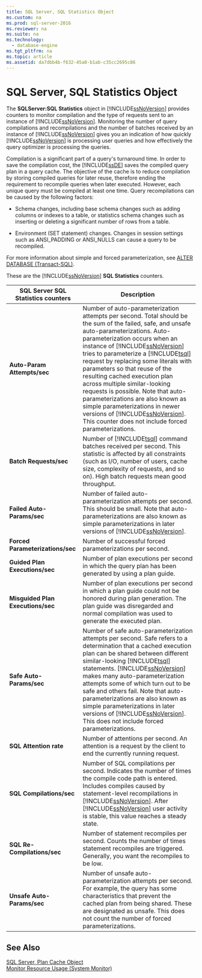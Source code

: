 ```yaml
---
title: SQL Server, SQL Statistics Object
ms.custom: na
ms.prod: sql-server-2016
ms.reviewer: na
ms.suite: na
ms.technology: 
  - database-engine
ms.tgt_pltfrm: na
ms.topic: article
ms.assetid: da7dbb4b-f632-45a0-b1ab-c35cc2695c86
---
```

# SQL Server, SQL Statistics Object
  The **SQLServer:SQL Statistics** object in [!INCLUDE[ssNoVersion](../../Token/Other/ssNoVersion_md.md)] provides counters to monitor compilation and the type of requests sent to an instance of [!INCLUDE[ssNoVersion](../../Token/Other/ssNoVersion_md.md)]. Monitoring the number of query compilations and recompilations and the number of batches received by an instance of [!INCLUDE[ssNoVersion](../../Token/Other/ssNoVersion_md.md)] gives you an indication of how quickly [!INCLUDE[ssNoVersion](../../Token/Other/ssNoVersion_md.md)] is processing user queries and how effectively the query optimizer is processing the queries.  
  
 Compilation is a significant part of a query's turnaround time. In order to save the compilation cost, the [!INCLUDE[ssDE](../../Token/Other/ssDE_md.md)] saves the compiled query plan in a query cache. The objective of the cache is to reduce compilation by storing compiled queries for later reuse, therefore ending the requirement to recompile queries when later executed. However, each unique query must be compiled at least one time. Query recompilations can be caused by the following factors:  
  
-   Schema changes, including base schema changes such as adding columns or indexes to a table, or statistics schema changes such as inserting or deleting a significant number of rows from a table.  
  
-   Environment \(SET statement\) changes. Changes in session settings such as ANSI\_PADDING or ANSI\_NULLS can cause a query to be recompiled.  
  
 For more information about simple and forced parameterization, see [ALTER DATABASE &#40;Transact-SQL&#41;](../Topic/ALTER%20DATABASE%20\(Transact-SQL\).md).  
  
 These are the [!INCLUDE[ssNoVersion](../../Token/Other/ssNoVersion_md.md)] **SQL Statistics** counters.  
  
|SQL Server SQL Statistics counters|Description|  
|----------------------------------------|-----------------|  
|**Auto\-Param Attempts\/sec**|Number of auto\-parameterization attempts per second. Total should be the sum of the failed, safe, and unsafe auto\-parameterizations. Auto\-parameterization occurs when an instance of [!INCLUDE[ssNoVersion](../../Token/Other/ssNoVersion_md.md)] tries to parameterize a [!INCLUDE[tsql](../../Token/Other/tsql_md.md)] request by replacing some literals with parameters so that reuse of the resulting cached execution plan across multiple similar\-looking requests is possible. Note that auto\-parameterizations are also known as simple parameterizations in newer versions of [!INCLUDE[ssNoVersion](../../Token/Other/ssNoVersion_md.md)]. This counter does not include forced parameterizations.|  
|**Batch Requests\/sec**|Number of [!INCLUDE[tsql](../../Token/Other/tsql_md.md)] command batches received per second. This statistic is affected by all constraints \(such as I\/O, number of users, cache size, complexity of requests, and so on\). High batch requests mean good throughput.|  
|**Failed Auto\-Params\/sec**|Number of failed auto\-parameterization attempts per second. This should be small. Note that auto\-parameterizations are also known as simple parameterizations in later versions of [!INCLUDE[ssNoVersion](../../Token/Other/ssNoVersion_md.md)].|  
|**Forced Parameterizations\/sec**|Number of successful forced parameterizations per second.|  
|**Guided Plan Executions\/sec**|Number of plan executions per second in which the query plan has been generated by using a plan guide.|  
|**Misguided Plan Executions\/sec**|Number of plan executions per second in which a plan guide could not be honored during plan generation. The plan guide was disregarded and normal compilation was used to generate the executed plan.|  
|**Safe Auto\-Params\/sec**|Number of safe auto\-parameterization attempts per second. Safe refers to a determination that a cached execution plan can be shared between different similar\-looking [!INCLUDE[tsql](../../Token/Other/tsql_md.md)] statements. [!INCLUDE[ssNoVersion](../../Token/Other/ssNoVersion_md.md)] makes many auto\-parameterization attempts some of which turn out to be safe and others fail. Note that auto\-parameterizations are also known as simple parameterizations in later versions of [!INCLUDE[ssNoVersion](../../Token/Other/ssNoVersion_md.md)]. This does not include forced parameterizations.|  
|**SQL Attention rate**|Number of attentions per second. An attention is a request by the client to end the currently running request.|  
|**SQL Compilations\/sec**|Number of SQL compilations per second. Indicates the number of times the compile code path is entered. Includes compiles caused by statement\-level recompilations in [!INCLUDE[ssNoVersion](../../Token/Other/ssNoVersion_md.md)]. After [!INCLUDE[ssNoVersion](../../Token/Other/ssNoVersion_md.md)] user activity is stable, this value reaches a steady state.|  
|**SQL Re\-Compilations\/sec**|Number of statement recompiles per second. Counts the number of times statement recompiles are triggered. Generally, you want the recompiles to be low.|  
|**Unsafe Auto\-Params\/sec**|Number of unsafe auto\-parameterization attempts per second. For example, the query has some characteristics that prevent the cached plan from being shared. These are designated as unsafe. This does not count the number of forced parameterizations.|  
  
## See Also  
 [SQL Server, Plan Cache Object](../../Topics/TopicNameNotContainA/SQL-Server--Plan-Cache-Object.md)   
 [Monitor Resource Usage &#40;System Monitor&#41;](../../Topics/TopicNameNotContainA/Monitor-Resource-Usage--System-Monitor-.md)  
  
  